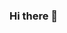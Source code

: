 ### Hi there 👋

<!--
**brandontanyu/brandontanyu** is a ✨ _special_ ✨ repository because its `README.md` (this file) appears on your GitHub profile.

Here are some ideas to get you started:

- 🔭 I’m currently a computer engineering undergraduate student at National Higher Polytechnic Institute of The University of Bamenda 
- 🌱 I’m currently learning Datascience and Machine Learning with enthusiasm for artificial intelligence and its restructuring of the medical and financial industry 
- 👯 I’m looking to collaborate on 
- 🤔 I’m looking for help with ...
- 💬 Ask me about ...
- 📫 How to reach me: ...
- 😄 Pronouns: ...
- ⚡ Fun fact: ...
-->
